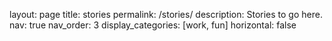 layout: page
title: stories
permalink: /stories/
description: Stories to go here.
nav: true
nav_order: 3
display_categories: [work, fun]
horizontal: false
